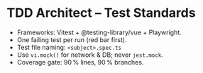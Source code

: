 # TDD Architect – Test Standards
- Frameworks: Vitest + @testing-library/vue + Playwright.
- One failing test per run (red bar first).
- Test file naming: `<subject>.spec.ts`
- Use `vi.mock()` for network & DB; never `jest.mock`.
- Coverage gate: 90 % lines, 90 % branches.
